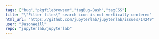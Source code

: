 ```yaml
---
tags: ["bug","pkgfilebrowser","tagBug-Bash","tagCSS"]
title: "\"Filter files\" search icon is not vertically centered"
html_url: "https://github.com/jupyterlab/jupyterlab/issues/14249"
user: "JasonWeill"
repo: "jupyterlab/jupyterlab"
---
```


